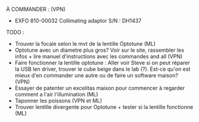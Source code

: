 À COMMANDER : (VPN)
  - EXFO 810-00032 Collimating adaptor S/N : DH1437
  
TODO :
 - Trouver la focale selon le mvt de la lentille Optotune (ML)
 - Optotune avec un diametre plus gros? Voir sur le site, rassembler les infos + lire manuel d'instructions avec les commandes and all (VPN)
 - Faire fonctionner la lentille optotune : Aller voir Steve si on peut réparer la USB len driver, trouver le cube beige dans le lab (?). Est-ce qu'on est mieux d'en commander une autre ou de faire un software maison? (VPN)
 - Essayer de patenter un excelitas maison pour commencer à regarder comment a l'air l'illumination (ML)  
 - Taponner les poissons (VPN et ML)
 - Trouver lentille divergente pour Optotune + tester si la lentille fonctionne (ML)
